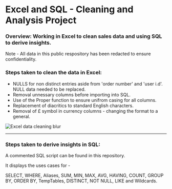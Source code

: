 # Excel and SQL - Cleaning and Analysis Project
### Overview: Working in Excel to clean sales data and using SQL to derive insights. 
Note - All data in this public respository has been redacted to ensure confidentiality. 

### Steps taken to clean the data in Excel:
* NULLS for non distinct entries aside from 'order number' and 'user i.d'. NULL data needed to be replaced.
* Removal unnessary columns before importing into SQL.
* Use of the Proper function to ensure unifrom casing for all columns.
* Replacement of diacritics to standard English characters.
* Removal of £ symbol in currency columns - changing the format to a general.

![Excel data cleaning blur](https://user-images.githubusercontent.com/99413257/158142532-2c4e3b0a-33b1-43ce-9bd1-fcafd699dab1.jpg)

----

### Steps taken to derive insights in SQL:
A commented SQL script can be found in this repository.

It displays the uses cases for -

SELECT, WHERE, Aliases, SUM, MIN, MAX, AVG, HAVING, COUNT, GROUP BY, ORDER BY, TempTables, DISTINCT, NOT NULL, LIKE and Wildcards.  
